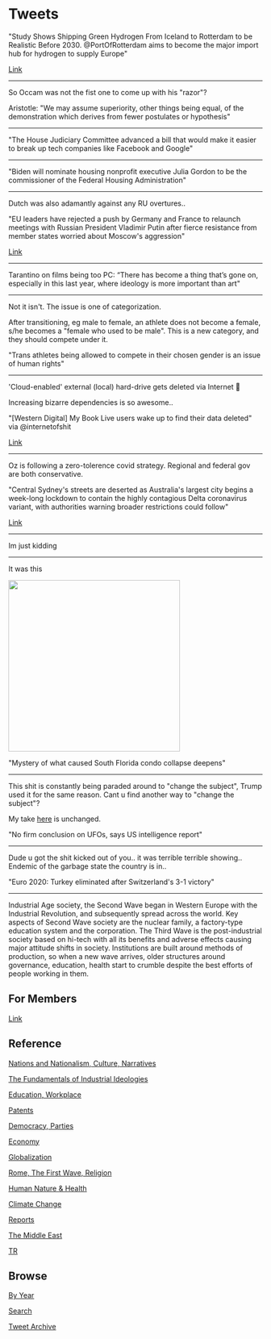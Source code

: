 # Tweets

"Study Shows Shipping Green Hydrogen From Iceland to Rotterdam to be
Realistic Before 2030. @PortOfRotterdam aims to become the major
import hub for hydrogen to supply Europe"

[Link](https://bit.ly/3d9QBCo)

---

So Occam was not the fist one to come up with his "razor"?

Aristotle: "We may assume superiority, other things being equal, of
the demonstration which derives from fewer postulates or hypothesis"

---

"The House Judiciary Committee advanced a bill that would make it
easier to break up tech companies like Facebook and Google"

---

"Biden will nominate housing nonprofit executive Julia Gordon to be
the commissioner of the Federal Housing Administration"

---

Dutch was also adamantly against any RU overtures..

"EU leaders have rejected a push by Germany and France to relaunch
meetings with Russian President Vladimir Putin after fierce resistance
from member states worried about Moscow's aggression"

[Link](http://u.afp.com/U2C9)

---

Tarantino on films being too PC: “There has become a thing that’s gone
on, especially in this last year, where ideology is more important
than art"

---

Not it isn't. The issue is one of categorization.

After transitioning, eg male to female, an athlete does not become a
female, s/he becomes a "female who used to be male". This is a new
category, and they should compete under it.

"Trans athletes being allowed to compete in their chosen gender is an
issue of human rights"

---

'Cloud-enabled' external (local) hard-drive gets deleted via
Internet 🤣

Increasing bizarre dependencies is so awesome..

"[Western Digital] My Book Live users wake up to find their data
deleted" via @internetofshit

[Link](https://arstechnica.com/gadgets/2021/06/mass-data-wipe-in-my-book-devices-prompts-warning-from-western-digital/)

---

Oz is following a zero-tolerence covid strategy. Regional and federal
gov are both conservative.

"Central Sydney's streets are deserted as Australia's largest city
begins a week-long lockdown to contain the highly contagious Delta
coronavirus variant, with authorities warning broader restrictions
could follow"

[Link](http://u.afp.com/U6iq)

---

Im just kidding

---

It was this

<img width="340" src="https://pbs.twimg.com/media/E4ahdzaXwAMJ1x7?format=jpg&name=small"/>

"Mystery of what caused South Florida condo collapse deepens"

---

This shit is constantly being paraded around to "change the subject",
Trump used it for the same reason. Cant u find another way to "change
the subject"?

My take [here](2015/08/ufo.md) is unchanged.

"No firm conclusion on UFOs, says US intelligence report"

---

Dude u got the shit kicked out of you.. it was terrible terrible
showing..  Endemic of the garbage state the country is in..

"Euro 2020: Turkey eliminated after Switzerland's 3-1 victory"

---

Industrial Age society, the Second Wave began in Western Europe with
the Industrial Revolution, and subsequently spread across the
world. Key aspects of Second Wave society are the nuclear family, a
factory-type education system and the corporation. The Third Wave is
the post-industrial society based on hi-tech with all its benefits and
adverse effects causing major attitude shifts in society. Institutions
are built around methods of production, so when a new wave arrives,
older structures around governance, education, health start to crumble
despite the best efforts of people working in them.

## For Members

[Link](https://thirdwave-members.herokuapp.com)

## Reference

[Nations and Nationalism, Culture, Narratives](/2013/02/nations-and-nationalism.md)

[The Fundamentals of Industrial Ideologies](/2011/04/fundamentals-of-industrial-ideologies.md)

[Education, Workplace](2017/09/education-workplace.md)

[Patents](/2018/09/patents.md)

[Democracy, Parties](/2016/11/democracy.md)

[Economy](/2018/05/economy.md)

[Globalization](/2018/09/globalization.md)

[Rome, The First Wave, Religion](/2017/12/rome.md)

[Human Nature & Health](/2020/07/human-nature.md)

[Climate Change](/2018/12/climate.md)

[Reports](/2019/05/reports.md)

[The Middle East](/2019/07/middleeast.md)

[TR](../tr)

## Browse

[By Year](years.md)

[Search](search.html)

[Tweet Archive](/tweets/README.md)

